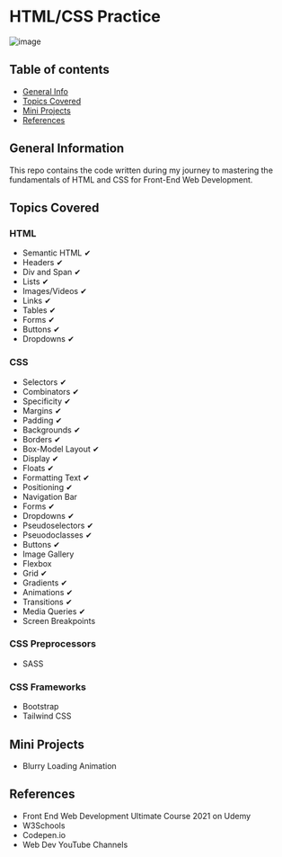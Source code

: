 # HTML/CSS Practice

![image](https://user-images.githubusercontent.com/55777067/127402911-367481db-9bf8-4e71-8f55-edf044947e29.png)

## Table of contents
* [General Info](#general-info)
* [Topics Covered](#topics-covered)
* [Mini Projects](#mini-projects)
* [References](#references)


## General Information
This repo contains the code written during my journey to mastering the fundamentals of HTML and CSS for Front-End Web Development. 


## Topics Covered

### HTML
- Semantic HTML ✔
- Headers ✔
- Div and Span ✔
- Lists ✔
- Images/Videos ✔
- Links ✔
- Tables ✔
- Forms ✔
- Buttons ✔
- Dropdowns ✔

### CSS
- Selectors ✔
- Combinators ✔
- Specificity ✔
- Margins ✔
- Padding ✔
- Backgrounds ✔
- Borders ✔
- Box-Model Layout ✔
- Display ✔
- Floats ✔
- Formatting Text ✔
- Positioning ✔
- Navigation Bar
- Forms ✔
- Dropdowns ✔
- Pseudoselectors ✔
- Pseuodoclasses ✔
- Buttons ✔
- Image Gallery
- Flexbox
- Grid ✔
- Gradients ✔
- Animations ✔
- Transitions ✔
- Media Queries ✔
- Screen Breakpoints

### CSS Preprocessors
- SASS

### CSS Frameworks
- Bootstrap
- Tailwind CSS


## Mini Projects
- Blurry Loading Animation

## References

- Front End Web Development Ultimate Course 2021 on Udemy 
- W3Schools
- Codepen.io
- Web Dev YouTube Channels
